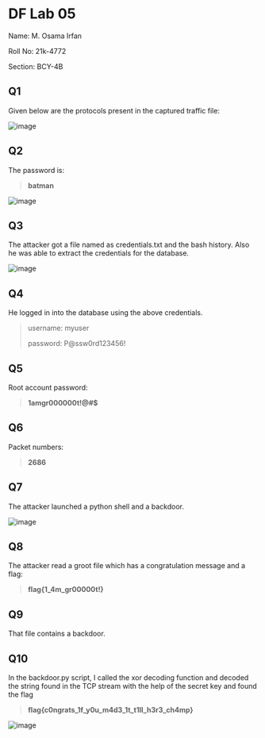 # DF Lab 05
Name: M. Osama Irfan

Roll No: 21k-4772

Section: BCY-4B
## Q1
Given below are the protocols present in the captured traffic file:

![image](https://user-images.githubusercontent.com/115397536/224506279-a32ff9ab-7662-48b1-85db-a4842c547d7c.png)

## Q2
The password is:
> **batman**

![image](https://user-images.githubusercontent.com/115397536/224506385-989f395a-648c-4597-b5ce-a78d70e93aa9.png)

## Q3
The attacker got a file named as credentials.txt and the bash history. Also he was able to extract the credentials for the database.

![image](https://user-images.githubusercontent.com/115397536/224506640-d3e90fde-e895-4119-8984-c529ad40d1d8.png)

## Q4
He logged in into the database using the above credentials.
> username: myuser
> 
> password: P@ssw0rd123456!

## Q5
Root account password:
> **1amgr000000t!@#$**

## Q6
Packet numbers: 
> **2686**

## Q7 
The attacker launched a python shell and a backdoor.

![image](https://user-images.githubusercontent.com/115397536/226186134-442ab9a6-c2f2-4206-99b3-33f854031cc3.png)

## Q8
The attacker read a groot file which has a congratulation message and a flag:
> **flag{1_4m_gr00000t!}**

## Q9
That file contains a backdoor.

## Q10
In the backdoor.py script, I called the xor decoding function and decoded the string found in the TCP stream with the help of the secret key and found the flag 
> **flag{c0ngrats_1f_y0u_m4d3_1t_t1ll_h3r3_ch4mp}**

![image](https://user-images.githubusercontent.com/115397536/234763252-d1b1b55c-4a01-4125-b397-3b2f2a99f2f5.png)
